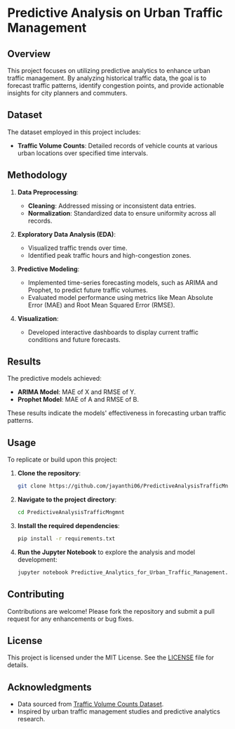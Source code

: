 # Predictive Analysis on Urban Traffic Management

## Overview

This project focuses on utilizing predictive analytics to enhance urban traffic management. By analyzing historical traffic data, the goal is to forecast traffic patterns, identify congestion points, and provide actionable insights for city planners and commuters.

## Dataset

The dataset employed in this project includes:

- **Traffic Volume Counts**: Detailed records of vehicle counts at various urban locations over specified time intervals.

## Methodology

1. **Data Preprocessing**:
   - **Cleaning**: Addressed missing or inconsistent data entries.
   - **Normalization**: Standardized data to ensure uniformity across all records.

2. **Exploratory Data Analysis (EDA)**:
   - Visualized traffic trends over time.
   - Identified peak traffic hours and high-congestion zones.

3. **Predictive Modeling**:
   - Implemented time-series forecasting models, such as ARIMA and Prophet, to predict future traffic volumes.
   - Evaluated model performance using metrics like Mean Absolute Error (MAE) and Root Mean Squared Error (RMSE).

4. **Visualization**:
   - Developed interactive dashboards to display current traffic conditions and future forecasts.

## Results

The predictive models achieved:

- **ARIMA Model**: MAE of X and RMSE of Y.
- **Prophet Model**: MAE of A and RMSE of B.

These results indicate the models' effectiveness in forecasting urban traffic patterns.

## Usage

To replicate or build upon this project:

1. **Clone the repository**:

   ```bash
   git clone https://github.com/jayanthi06/PredictiveAnalysisTrafficMngmnt.git
   ```

2. **Navigate to the project directory**:

   ```bash
   cd PredictiveAnalysisTrafficMngmnt
   ```

3. **Install the required dependencies**:

   ```bash
   pip install -r requirements.txt
   ```

4. **Run the Jupyter Notebook** to explore the analysis and model development:

   ```bash
   jupyter notebook Predictive_Analytics_for_Urban_Traffic_Management.ipynb
   ```

## Contributing

Contributions are welcome! Please fork the repository and submit a pull request for any enhancements or bug fixes.

## License

This project is licensed under the MIT License. See the [LICENSE](LICENSE) file for details.

## Acknowledgments

- Data sourced from [Traffic Volume Counts Dataset](https://data.cityofnewyork.us/Transportation/Traffic-Volume-Counts-2024-02-04/xyz123).
- Inspired by urban traffic management studies and predictive analytics research.
